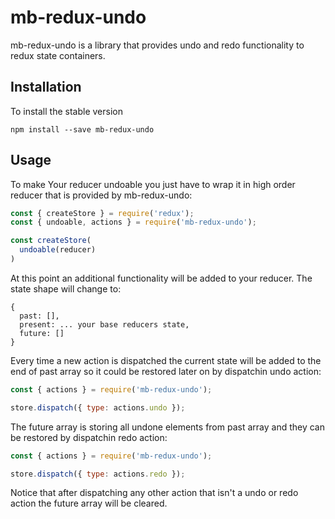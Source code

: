 # mb-redux-undo
mb-redux-undo is a library that provides undo and redo functionality to redux state containers.
## Installation
To install the stable version
```
npm install --save mb-redux-undo
```
## Usage
To make Your reducer undoable you just have to wrap it in high order reducer that is provided by mb-redux-undo:
```javascript
const { createStore } = require('redux');
const { undoable, actions } = require('mb-redux-undo');

const createStore(
  undoable(reducer)
)
```
At this point an additional functionality will be added to your reducer. The state shape will change to:
```
{
  past: [],
  present: ... your base reducers state,
  future: []
}
```
Every time a new action is dispatched the current state will be added to the end of past array so it could be restored later on by dispatchin undo action:
```javascript
const { actions } = require('mb-redux-undo');

store.dispatch({ type: actions.undo });
```
The future array is storing all undone elements from past array and they can be restored by dispatchin redo action:
```javascript
const { actions } = require('mb-redux-undo');

store.dispatch({ type: actions.redo });
```
Notice that after dispatching any other action that isn't a undo or redo action the future array will be cleared.